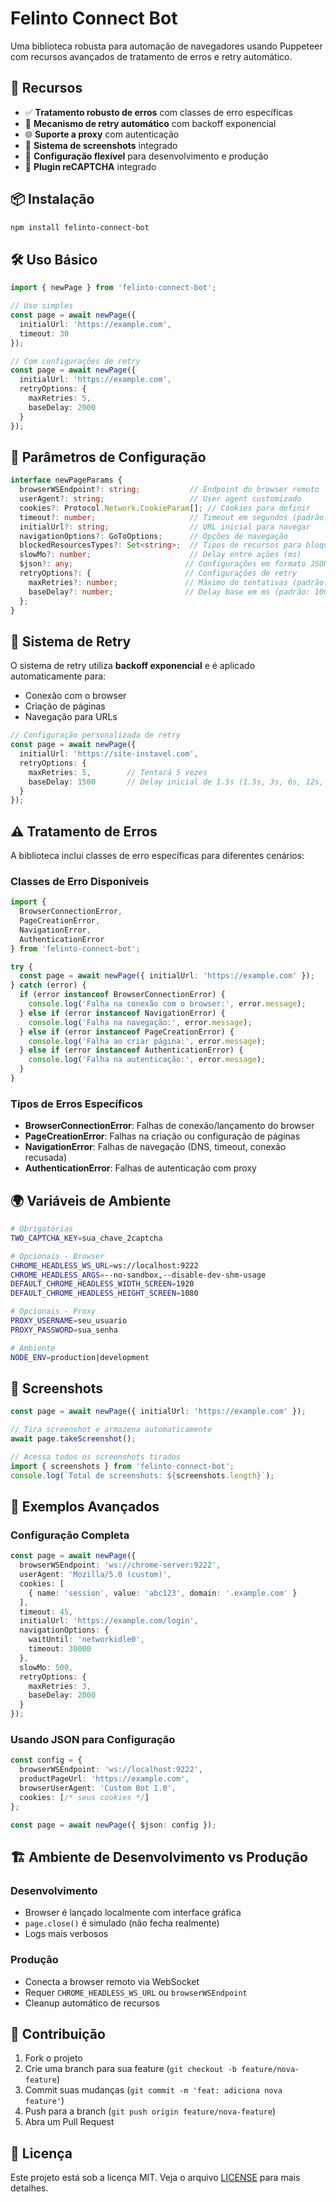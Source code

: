# Felinto Connect Bot

Uma biblioteca robusta para automação de navegadores usando Puppeteer com recursos avançados de tratamento de erros e retry automático.

## 🚀 Recursos

- ✅ **Tratamento robusto de erros** com classes de erro específicas
- 🔄 **Mecanismo de retry automático** com backoff exponencial
- 🌐 **Suporte a proxy** com autenticação
- 📸 **Sistema de screenshots** integrado
- 🔧 **Configuração flexível** para desenvolvimento e produção
- 🤖 **Plugin reCAPTCHA** integrado

## 📦 Instalação

```bash
npm install felinto-connect-bot
```

## 🛠️ Uso Básico

```typescript
import { newPage } from 'felinto-connect-bot';

// Uso simples
const page = await newPage({
  initialUrl: 'https://example.com',
  timeout: 30
});

// Com configurações de retry
const page = await newPage({
  initialUrl: 'https://example.com',
  retryOptions: {
    maxRetries: 5,
    baseDelay: 2000
  }
});
```

## 🎯 Parâmetros de Configuração

```typescript
interface newPageParams {
  browserWSEndpoint?: string;           // Endpoint do browser remoto
  userAgent?: string;                   // User agent customizado
  cookies?: Protocol.Network.CookieParam[]; // Cookies para definir
  timeout?: number;                     // Timeout em segundos (padrão: 60)
  initialUrl?: string;                  // URL inicial para navegar
  navigationOptions?: GoToOptions;      // Opções de navegação
  blockedResourcesTypes?: Set<string>;  // Tipos de recursos para bloquear
  slowMo?: number;                      // Delay entre ações (ms)
  $json?: any;                         // Configurações em formato JSON
  retryOptions?: {                     // Configurações de retry
    maxRetries?: number;               // Máximo de tentativas (padrão: 3)
    baseDelay?: number;                // Delay base em ms (padrão: 1000)
  };
}
```

## 🔄 Sistema de Retry

O sistema de retry utiliza **backoff exponencial** e é aplicado automaticamente para:

- Conexão com o browser
- Criação de páginas
- Navegação para URLs

```typescript
// Configuração personalizada de retry
const page = await newPage({
  initialUrl: 'https://site-instavel.com',
  retryOptions: {
    maxRetries: 5,        // Tentará 5 vezes
    baseDelay: 1500       // Delay inicial de 1.5s (1.5s, 3s, 6s, 12s, 24s)
  }
});
```

## ⚠️ Tratamento de Erros

A biblioteca inclui classes de erro específicas para diferentes cenários:

### Classes de Erro Disponíveis

```typescript
import { 
  BrowserConnectionError,
  PageCreationError, 
  NavigationError,
  AuthenticationError 
} from 'felinto-connect-bot';

try {
  const page = await newPage({ initialUrl: 'https://example.com' });
} catch (error) {
  if (error instanceof BrowserConnectionError) {
    console.log('Falha na conexão com o browser:', error.message);
  } else if (error instanceof NavigationError) {
    console.log('Falha na navegação:', error.message);
  } else if (error instanceof PageCreationError) {
    console.log('Falha ao criar página:', error.message);
  } else if (error instanceof AuthenticationError) {
    console.log('Falha na autenticação:', error.message);
  }
}
```

### Tipos de Erros Específicos

- **BrowserConnectionError**: Falhas de conexão/lançamento do browser
- **PageCreationError**: Falhas na criação ou configuração de páginas
- **NavigationError**: Falhas de navegação (DNS, timeout, conexão recusada)
- **AuthenticationError**: Falhas de autenticação com proxy

## 🌍 Variáveis de Ambiente

```bash
# Obrigatórias
TWO_CAPTCHA_KEY=sua_chave_2captcha

# Opcionais - Browser
CHROME_HEADLESS_WS_URL=ws://localhost:9222
CHROME_HEADLESS_ARGS=--no-sandbox,--disable-dev-shm-usage
DEFAULT_CHROME_HEADLESS_WIDTH_SCREEN=1920
DEFAULT_CHROME_HEADLESS_HEIGHT_SCREEN=1080

# Opcionais - Proxy
PROXY_USERNAME=seu_usuario
PROXY_PASSWORD=sua_senha

# Ambiente
NODE_ENV=production|development
```

## 📸 Screenshots

```typescript
const page = await newPage({ initialUrl: 'https://example.com' });

// Tira screenshot e armazena automaticamente
await page.takeScreenshot();

// Acessa todos os screenshots tirados
import { screenshots } from 'felinto-connect-bot';
console.log(`Total de screenshots: ${screenshots.length}`);
```

## 🔧 Exemplos Avançados

### Configuração Completa

```typescript
const page = await newPage({
  browserWSEndpoint: 'ws://chrome-server:9222',
  userAgent: 'Mozilla/5.0 (custom)',
  cookies: [
    { name: 'session', value: 'abc123', domain: '.example.com' }
  ],
  timeout: 45,
  initialUrl: 'https://example.com/login',
  navigationOptions: {
    waitUntil: 'networkidle0',
    timeout: 30000
  },
  slowMo: 500,
  retryOptions: {
    maxRetries: 3,
    baseDelay: 2000
  }
});
```

### Usando JSON para Configuração

```typescript
const config = {
  browserWSEndpoint: 'ws://localhost:9222',
  productPageUrl: 'https://example.com',
  browserUserAgent: 'Custom Bot 1.0',
  cookies: [/* seus cookies */]
};

const page = await newPage({ $json: config });
```

## 🏗️ Ambiente de Desenvolvimento vs Produção

### Desenvolvimento
- Browser é lançado localmente com interface gráfica
- `page.close()` é simulado (não fecha realmente)
- Logs mais verbosos

### Produção
- Conecta a browser remoto via WebSocket
- Requer `CHROME_HEADLESS_WS_URL` ou `browserWSEndpoint`
- Cleanup automático de recursos

## 🤝 Contribuição

1. Fork o projeto
2. Crie uma branch para sua feature (`git checkout -b feature/nova-feature`)
3. Commit suas mudanças (`git commit -m 'feat: adiciona nova feature'`)
4. Push para a branch (`git push origin feature/nova-feature`)
5. Abra um Pull Request

## 📄 Licença

Este projeto está sob a licença MIT. Veja o arquivo [LICENSE](LICENSE) para mais detalhes. 